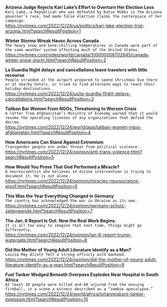 **Arizona Judge Rejects Kari Lake’s Effort to Overturn Her Election Loss**\
`Kari Lake, a Republican who was defeated by Katie Hobbs in the Arizona governor’s race, had made false election claims the centerpiece of her campaign.`\
https://nytimes.com/2022/12/24/us/politics/kari-lake-election-trial-arizona.html?searchResultPosition=1

**Winter Storms Wreak Havoc Across Canada**\
`The heavy snow and bone-chilling temperatures in Canada were part of the same weather system affecting much of the United States.`\
https://nytimes.com/video/world/canada/100000008702645/canada-winter-snow-storm.html?searchResultPosition=2

**La Guardia flight delays and cancellations leave travelers with little recourse**\
`People stranded at the airport prepared to spend Christmas Eve there or at nearby hotels, or tried to find alternate ways to reach their holiday destinations.`\
https://nytimes.com/2022/12/24/us/la-guardia-flight-delays-cancellations.html?searchResultPosition=3

**Taliban Bar Women From NGOs, Threatening to Worsen Crisis**\
`A letter from Afghanistan’s Ministry of Economy warned that it would revoke the operating licenses of any organizations that defied the decree.`\
https://nytimes.com/2022/12/24/world/asia/taliban-women-ngos-afghanistan.html?searchResultPosition=4

**How Americans Can Stand Against Extremism**\
`Transgender people are under threat from political violence.`\
https://nytimes.com/2022/12/24/opinion/anti-trans-violence.html?searchResultPosition=5

**How Would You Prove That God Performed a Miracle?**\
`A neuroscientist who believes in divine intervention is trying to document it. He is not alone. `\
https://nytimes.com/2022/12/24/opinion/miracles-neuroscience-proof.html?searchResultPosition=6

**This Was the Year Everything Changed in Germany**\
`The country has acknowledged the war in Ukraine as its own.`\
https://nytimes.com/2022/12/24/opinion/germany-scholz-zeitenwende.html?searchResultPosition=7

**The Jan. 6 Report Is Out. Now the Real Work Begins.**\
`It is all too easy to imagine that next time, things might go differently.`\
https://nytimes.com/2022/12/24/opinion/jan-6-report-trump-watergate.html?searchResultPosition=8

**Did the Mother of Young Adult Literature Identify as a Man?**\
`Louisa May Alcott felt a strong affinity with manhood.`\
https://nytimes.com/2022/12/24/opinion/did-the-mother-of-young-adult-literature-identify-as-a-man.html?searchResultPosition=9

**Fuel Tanker Wedged Beneath Overpass Explodes Near Hospital in South Africa**\
`At least 10 people were killed and 60 injured from the ensuing fireball, in a scene a witness described as a “zombie apocalypse.”`\
https://nytimes.com/2022/12/24/world/africa/johannesburg-tanker-explosion.html?searchResultPosition=10

